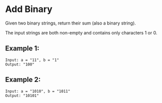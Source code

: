 # Add Binary

Given two binary strings, return their sum (also a binary string).

The input strings are both non-empty and contains only characters 1 or 0.

## Example 1:

```
Input: a = "11", b = "1"
Output: "100"
```

## Example 2:

```
Input: a = "1010", b = "1011"
Output: "10101"
```
